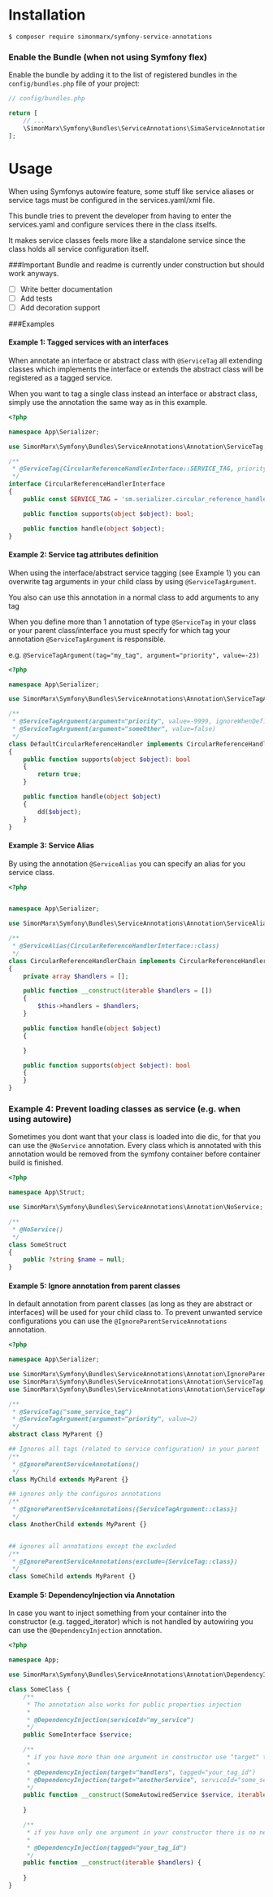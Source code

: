 Installation
============

```console
$ composer require simonmarx/symfony-service-annotations
```

### Enable the Bundle (when not using Symfony flex)

Enable the bundle by adding it to the list of registered bundles
in the `config/bundles.php` file of your project:

```php
// config/bundles.php

return [
    // ...
    \SimonMarx\Symfony\Bundles\ServiceAnnotations\SimaServiceAnnotationsBundle::class => ['all' => true],
];
```

Usage
=====

When using Symfonys autowire feature, some stuff like service aliases or service tags must be configured in the
services.yaml/xml file.

This bundle tries to prevent the developer from having to enter the services.yaml and configure services there in the class itselfs.

It makes service classes feels more like a standalone service since the class holds all service configuration itself.

###Important
Bundle and readme is currently under construction but should work anyways.

* [ ] Write better documentation
* [ ] Add tests
* [ ] Add decoration support 

###Examples

#### Example 1: Tagged services with an interfaces

When annotate an interface or abstract class with `@ServiceTag` all extending classes which implements the interface or 
extends the abstract class will be registered as a tagged service.

When you want to tag a single class instead an interface or abstract class, simply use the annotation the same way as in this example.
```php
<?php

namespace App\Serializer;

use SimonMarx\Symfony\Bundles\ServiceAnnotations\Annotation\ServiceTag;

/**
 * @ServiceTag(CircularReferenceHandlerInterface::SERVICE_TAG, priority=-222)
 */
interface CircularReferenceHandlerInterface
{
    public const SERVICE_TAG = 'sm.serializer.circular_reference_handler';

    public function supports(object $object): bool;

    public function handle(object $object);
}
```



#### Example 2: Service tag attributes definition


When using the interface/abstract service tagging (see Example 1) you can overwrite tag arguments in your child class 
by using `@ServiceTagArgument`.

You also can use this annotation in a normal class to add arguments to any tag

When you define more than 1 annotation of type `@ServiceTag` in your class or your parent class/interface you must 
specify for which tag your annotation `@ServiceTagArgument` is responsible.

e.g. `@ServiceTagArgument(tag="my_tag", argument="priority", value=-23)`

```php
<?php

namespace App\Serializer;

use SimonMarx\Symfony\Bundles\ServiceAnnotations\Annotation\ServiceTagArgument;

/**
 * @ServiceTagArgument(argument="priority", value=-9999, ignoreWhenDefined=false)
 * @ServiceTagArgument(argument="someOther", value=false)
 */
class DefaultCircularReferenceHandler implements CircularReferenceHandlerInterface
{
    public function supports(object $object): bool
    {
        return true;
    }

    public function handle(object $object)
    {
        dd($object);
    }
}
```


#### Example 3: Service Alias

By using the annotation `@ServiceAlias` you can specify an alias for you service class.

```php
<?php


namespace App\Serializer;

use SimonMarx\Symfony\Bundles\ServiceAnnotations\Annotation\ServiceAlias;

/**
 * @ServiceAlias(CircularReferenceHandlerInterface::class)
 */
class CircularReferenceHandlerChain implements CircularReferenceHandlerInterface
{
    private array $handlers = [];

    public function __construct(iterable $handlers = [])
    {
        $this->handlers = $handlers;
    }

    public function handle(object $object)
    {

    }

    public function supports(object $object): bool
    {
    }
}
```

### Example 4: Prevent loading classes as service (e.g. when using autowire)
Sometimes you dont want that your class is loaded into die dic, for that you can use the `@NoService` annotation.
Every class which is annotated with this annotation would be removed from the symfony container before container build is finished.

```php
<?php

namespace App\Struct;

use SimonMarx\Symfony\Bundles\ServiceAnnotations\Annotation\NoService;

/**
 * @NoService()
 */
class SomeStruct
{
    public ?string $name = null;
}
```

#### Example 5: Ignore annotation from parent classes

In default annotation from parent classes (as long as they are abstract or interfaces) will be used for your child class to.
To prevent unwanted service configurations you can use the `@IgnoreParentServiceAnnotations` annotation.

```php
<?php

namespace App\Serializer;

use SimonMarx\Symfony\Bundles\ServiceAnnotations\Annotation\IgnoreParentServiceAnnotations;
use SimonMarx\Symfony\Bundles\ServiceAnnotations\Annotation\ServiceTag;
use SimonMarx\Symfony\Bundles\ServiceAnnotations\Annotation\ServiceTagArgument;

/** 
 * @ServiceTag("some_service_tag")
 * @ServiceTagArgument(argument="priority", value=2)
 */
abstract class MyParent {}

## Ignores all tags (related to service configuration) in your parent
/**
 * @IgnoreParentServiceAnnotations()
 */
class MyChild extends MyParent {}

## ignores only the configures annotations
/**
 * @IgnoreParentServiceAnnotations({ServiceTagArgument::class})
 */
class AnotherChild extends MyParent {}


## ignores all annotations except the excluded
/**
 * @IgnoreParentServiceAnnotations(exclude={ServiceTag::class})
 */
class SomeChild extends MyParent {}

```


#### Example 5: DependencyInjection via Annotation

In case you want to inject something from your container into the constructor (e.g. tagged_iterator) which is not handled by autowiring
you can use the `@DependencyInjection` annotation.

```php
<?php

namespace App;

use SimonMarx\Symfony\Bundles\ServiceAnnotations\Annotation\DependencyInjection;

class SomeClass {
    /**
     * The annotation also works for public properties injection
     * 
     * @DependencyInjection(serviceId="my_service")
     */
    public SomeInterface $service;

    /**
     * if you have more than one argument in constructor use "target" to identify which argument should get the injection
     *
     * @DependencyInjection(target="handlers", tagged="your_tag_id")
     * @DependencyInjection(target="anotherService", serviceId="some_service")
     */
    public function __construct(SomeAutowiredService $service, iterable $handlers, SomeService $anotherService) {
        
    }   

    /**
     * if you have only one argument in your constructor there is no need for the "target" option
     *
     * @DependencyInjection(tagged="your_tag_id")
     */
    public function __construct(iterable $handlers) {
        
    }   
}

```